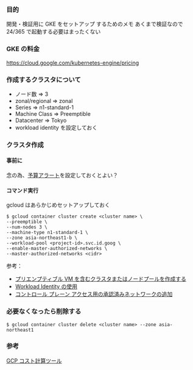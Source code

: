### 目的
開発・検証用に GKE をセットアップ するためのメモ
あくまで検証なので 24/365 で起動する必要はまったくない

### GKE の料金
https://cloud.google.com/kubernetes-engine/pricing

### 作成するクラスタについて

* ノード数 => 3
* zonal/regional => zonal
* Series => n1-standard-1
* Machine Class => Preemptible
* Datacenter => Tokyo
* workload identity を設定しておく

### クラスタ作成

#### 事前に
念の為、[予算アラート](https://cloud.google.com/billing/docs/how-to/budgets?hl=ja&visit_id=637490811924542617-2354298847&rd=1)を設定しておくとよい？

#### コマンド実行
gcloud はあらかじめセットアップしておく

```
$ gcloud container cluster create <cluster name> \
--preemptible \
--num-nodes 3 \
--machine-type n1-standard-1 \
--zone asia-northeast1-b \
--workload-pool <project-id>.svc.id.goog \
--enable-master-authorized-networks \
--master-authorized-networks <cidr>
```

参考：

* [プリエンプティブル VM を含むクラスタまたはノードプールを作成する](https://cloud.google.com/kubernetes-engine/docs/how-to/preemptible-vms?hl=ja#create)
* [Workload Identity の使用](https://cloud.google.com/kubernetes-engine/docs/how-to/workload-identity)
* [コントロール プレーン アクセス用の承認済みネットワークの追加](https://cloud.google.com/kubernetes-engine/docs/how-to/authorized-networks?hl=ja)

### 必要なくなったら削除する

```
$ gcloud container cluster delete <cluster name> --zone asia-northeast1
```


### 参考

[GCP コスト計算ツール](https://cloud.google.com/products/calculator?hl=ja)
